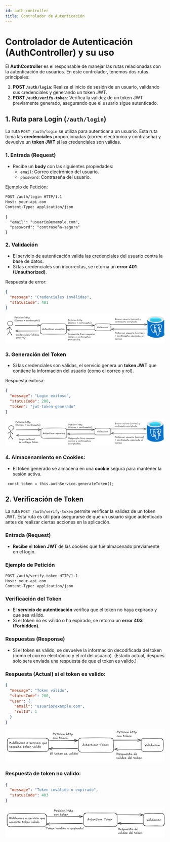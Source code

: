 ```yaml
---
id: auth-controller
title: Controlador de Autenticación
---
```


# Controlador de Autenticación (AuthController) y su uso

El **AuthController** es el responsable de manejar las rutas relacionadas con la autenticación de usuarios. En este controlador, tenemos dos rutas principales:

1. **POST `/auth/login`**: Realiza el inicio de sesión de un usuario, validando sus credenciales y generando un token JWT.
2. **POST `/auth/verify-token`**: Verifica la validez de un token JWT previamente generado, asegurando que el usuario sigue autenticado.

## 1. Ruta para Login (`/auth/login`)

La ruta `POST /auth/login` se utiliza para autenticar a un usuario. Esta ruta toma las **credenciales** proporcionadas (correo electrónico y contraseña) y devuelve un **token JWT** si las credenciales son válidas.

### 1. **Entrada (Request)**
   - Recibe un **body** con las siguientes propiedades:
     - `email`: Correo electrónico del usuario.
     - `password`: Contraseña del usuario.

Ejemplo de Petición:

```http
POST /auth/login HTTP/1.1
Host: your-api.com
Content-Type: application/json

{
  "email": "usuario@example.com",
  "password": "contraseña-segura"
}
```

### 2. **Validación**
   - El servicio de autenticación valida las credenciales del usuario contra la base de datos.
   - Si las credenciales son incorrectas, se retorna un **error 401 (Unauthorized)**.

Respuesta de error:

```json
{
  "message": "Credenciales inválidas",
  "statusCode": 401
}
```

![Diagrama Ilustrativo de login fallido.](../../../../static/auth-img/LoginFallido.png)

### 3. **Generación del Token**
   - Si las credenciales son válidas, el servicio genera un **token JWT** que contiene la información del usuario (como el correo y rol).

Respuesta exitosa:

```json
{
  "message": "Login exitoso",
  "statusCode": 200,
  "token": "jwt-token-generado"
}
```

![Diagrama Ilustrativo de login exitoso.](../../../../static/auth-img/LoginExitoso.png)

### 4. **Almacenamiento en Cookies**:
   - El token generado se almacena en una **cookie** segura para mantener la sesión activa.

```typescrypt
 const token = this.authService.generateToken();
```

## 2. Verificación de Token

La ruta `POST /auth/verify-token` permite verificar la validez de un token JWT. Esta ruta es útil para asegurarse de que un usuario sigue autenticado antes de realizar ciertas acciones en la aplicación.

### Entrada (Request)

- **Recibe** el **token JWT** de las cookies que fue almacenado previamente en el login.

### Ejemplo de Petición

```http
POST /auth/verify-token HTTP/1.1
Host: your-api.com
Content-Type: application/json
```

### Verificación del Token

- El **servicio de autenticación** verifica que el token no haya expirado y que sea válido.
- Si el token no es válido o ha expirado, se retorna un **error 403 (Forbidden)**.

### Respuestas (Response)

- Si el token es válido, se devuelve la información decodificada del token (como el correo electrónico y el rol del usuario). (Estado actual, despues solo sera enviada una respuesta de que el token es valido.)

### Respuesta (Actual) si el token es valido:

```json
{
  "message": "Token válido",
  "statusCode": 200,
  "user": {
    "email": "usuario@example.com",
    "rolId": 1
  }
}
```

![Diagrama Ilustrativo para validar el token (caso exitoso).](../../../../static/auth-img/TokenValido.png)


### Respuesta de token no valido:

```json
{
  "message": "Token inválido o expirado",
  "statusCode": 403
}
```

![Diagrama Ilustrativo que valida el token (caso no exitoso).](../../../../static/auth-img/TokenInvalido.png)